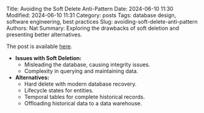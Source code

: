Title: Avoiding the Soft Delete Anti-Pattern
Date: 2024-06-10 11:30
Modified: 2024-06-10 11:31
Category: posts
Tags: database design, software engineering, best practices
Slug: avoiding-soft-delete-anti-pattern
Authors: Nat
Summary: Exploring the drawbacks of soft deletion and presenting better alternatives.

The post is available [here](https://www.cultured.systems/2024/04/24/Soft-delete).

- **Issues with Soft Deletion:**
  - Misleading the database, causing integrity issues.
  - Complexity in querying and maintaining data.
- **Alternatives:**
  - Hard delete with modern database recovery.
  - Lifecycle states for entities.
  - Temporal tables for complete historical records.
  - Offloading historical data to a data warehouse.

